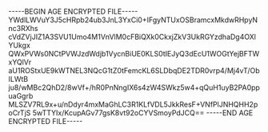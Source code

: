 -----BEGIN AGE ENCRYPTED FILE-----
YWdlLWVuY3J5cHRpb24ub3JnL3YxCi0+IFgyNTUxOSBramcxMkdwRHpyNnc3RXhs
cVdZVjJIZ1A3SVU1Umo4M1VnVlM0cFBiQXk0CkxjZkV3UkRGYzdhaDg4OXlYUkgx
QWxPVWs0NCtPVWJzdWdjb1VycnBiUE0KLS0tIEJyQ3dEcU1WOGtYejBFTWxYQlVr
aU1ROStxUE9kWTNEL3NQcG1tZ0tFemcKL6SLDbqDE2TDR0vrp4/Mj4vT/ObILWtB
ju8/wMBc2QhD2/8wVf+/hR0PnNngIX6s4zW4SWkz5w4+qQuH1uyB2PA0ppuaGgrb
MLSZV7RL9x+u/nDdyr4mxMaGhLC3R1KLfVDL5JkkResF+VNfPlJNHQHH2poCrTjS
5wTTYIx/KcupAGv77gsK8vt92oCYVSmoyPdJCQ==
-----END AGE ENCRYPTED FILE-----
